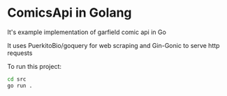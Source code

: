 # ComicsApi in Golang

It's example implementation of garfield comic api in Go

It uses PuerkitoBio/goquery for web scraping and Gin-Gonic to serve http requests

To run this project:

```zsh
cd src
go run .
```

